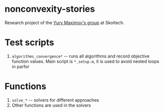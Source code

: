 # nonconvexity-stories
Research project of the [Yury Maximov's group](http://faculty.skoltech.ru/people/yurymaximov) at Skoltech.

# Test scripts
1. `algorithms_convergence*` -- runs all algorithms and record objective function values. Main script is `*_setup.m`, it is used to avoid nested loops in parfor
# Functions
1. `solve_*` -- solvers for different approaches
2. Other functions are used in the solvers
